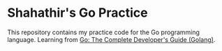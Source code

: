 # Shahathir's Go Practice

This repository contains my practice code for the Go programming language. Learning from [Go: The Complete Developer's Guide (Golang)](https://www.udemy.com/course/go-the-complete-developers-guide).
